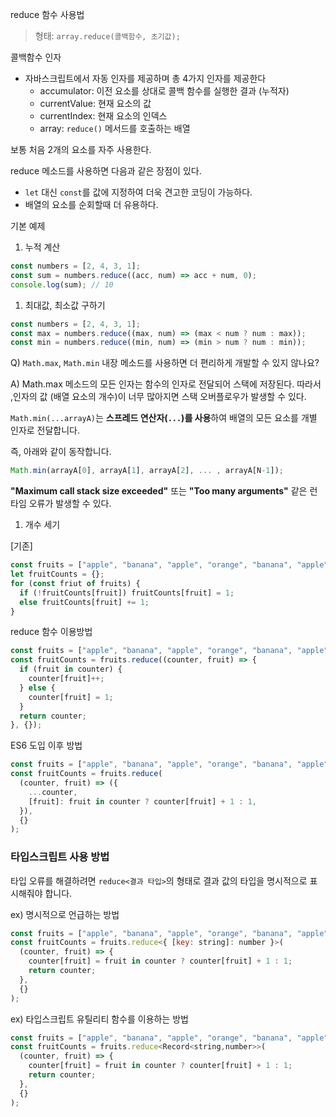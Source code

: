 reduce 함수 사용법

> 형태: `array.reduce(콜백함수, 초기값);`

콜백함수 인자

- 자바스크립트에서 자동 인자를 제공하며 총 4가지 인자를 제공한다
  - accumulator: 이전 요소를 상대로 콜백 함수를 실행한 결과 (누적자)
  - currentValue: 현재 요소의 값
  - currentIndex: 현재 요소의 인덱스
  - array: `reduce()` 메서드를 호출하는 배열

보통 처음 2개의 요소를 자주 사용한다.

reduce 메소드를 사용하면 다음과 같은 장점이 있다.

- `let` 대신 `const`를 값에 지정하여 더욱 견고한 코딩이 가능하다.
- 배열의 요소를 순회할때 더 유용하다.

기본 예제

1. 누적 계산

```jsx
const numbers = [2, 4, 3, 1];
const sum = numbers.reduce((acc, num) => acc + num, 0);
console.log(sum); // 10
```

1. 최대값, 최소값 구하기

```jsx
const numbers = [2, 4, 3, 1];
const max = numbers.reduce((max, num) => (max < num ? num : max));
const min = numbers.reduce((min, num) => (min > num ? num : min));
```

Q) `Math.max`, `Math.min` 내장 메소드를 사용하면 더 편리하게 개발할 수 있지 않나요?

A) Math.max 메소드의 모든 인자는 함수의 인자로 전달되어 스택에 저장된다. 따라서 ,인자의 값 (배열 요소의 개수)이 너무 많아지면 스택 오버플로우가 발생할 수 있다.

`Math.min(...arrayA)`는 **스프레드 연산자(`...`)를 사용**하여 배열의 모든 요소를 개별 인자로 전달합니다.

즉, 아래와 같이 동작합니다.

```jsx
Math.min(arrayA[0], arrayA[1], arrayA[2], ... , arrayA[N-1]);
```

**"Maximum call stack size exceeded"** 또는 **"Too many arguments"** 같은 런타임 오류가 발생할 수 있다.

1. 개수 세기

[기존]

```jsx
const fruits = ["apple", "banana", "apple", "orange", "banana", "apple"];
let fruitCounts = {};
for (const friut of fruits) {
  if (!fruitCounts[fruit]) fruitCounts[fruit] = 1;
  else fruitCounts[fruit] += 1;
}
```

reduce 함수 이용방법

```jsx
const fruits = ["apple", "banana", "apple", "orange", "banana", "apple"];
const fruitCounts = fruits.reduce((counter, fruit) => {
  if (fruit in counter) {
    counter[fruit]++;
  } else {
    counter[fruit] = 1;
  }
  return counter;
}, {});
```

ES6 도입 이후 방법

```jsx
const fruits = ["apple", "banana", "apple", "orange", "banana", "apple"];
const fruitCounts = fruits.reduce(
  (counter, fruit) => ({
    ...counter,
    [fruit]: fruit in counter ? counter[fruit] + 1 : 1,
  }),
  {}
);
```

### 타입스크립트 사용 방법

타입 오류를 해결하려면 `reduce<결과 타입>`의 형태로 결과 값의 타입을 명시적으로 표시해줘야 합니다.

ex) 명시적으로 언급하는 방법

```jsx
const fruits = ["apple", "banana", "apple", "orange", "banana", "apple"];
const fruitCounts = fruits.reduce<{ [key: string]: number }>(
  (counter, fruit) => {
    counter[fruit] = fruit in counter ? counter[fruit] + 1 : 1;
    return counter;
  },
  {}
);
```

ex) 타입스크립트 유틸리티 함수를 이용하는 방법

```jsx
const fruits = ["apple", "banana", "apple", "orange", "banana", "apple"];
const fruitCounts = fruits.reduce<Record<string,number>>(
  (counter, fruit) => {
    counter[fruit] = fruit in counter ? counter[fruit] + 1 : 1;
    return counter;
  },
  {}
);
```
